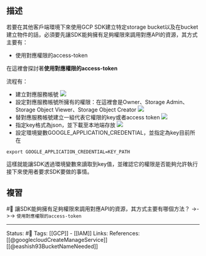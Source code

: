 ## 描述

若要在其他客戶端環境下來使用GCP SDK建立特定storage bucket以及在bucket建立物件的話，必須要先讓SDK能夠擁有足夠權限來調用對應API的資源，其方式主要有：
 - 使用對應權限的access-token

在這裡會探討著**使用對應權限的access-token**

流程有：
- 建立對應服務帳號
![](https://res.cloudinary.com/dqfxgtyoi/image/upload/v1653406080/blog/network/iam/create-service-account-first-step_epbv3e.png)
- 設定對應服務帳號所擁有的權限：在這裡會是Owner、Storage Admin、Storage Object Viewer、Storage Object Creator
![](https://res.cloudinary.com/dqfxgtyoi/image/upload/v1653406080/blog/network/iam/create-service-account-second-step_hfribp.png)
- 替對應服務帳號建立一組代表它權限的key或者access token
![](https://res.cloudinary.com/dqfxgtyoi/image/upload/v1653406552/blog/network/iam/create-access-token_cjyxma.png)
- 指定key格式為json，並下載至本地端存放
![](https://res.cloudinary.com/dqfxgtyoi/image/upload/v1653406552/blog/network/iam/access-token-type_nz2cnx.png)
- 設定環境變數GOOGLE_APPLICATION_CREDENTIAL，並指定為key目前所在
```
export GOOGLE_APPLICATION_CREDENTIAL=KEY_PATH
```

這樣就能讓SDK透過環境變數來讀取到key值，並確認它的權限是否能夠允許執行接下來使用者要求SDK要做的事情。

## 複習
#🧠 讓SDK能夠擁有足夠權限來調用對應API的資源，其方式主要有哪個方法？ ->->-> `使用對應權限的access-token`
<!--SR:!2023-11-06,320,250-->

---
Status: #🌱 
Tags: 
[[GCP]] - [[IAM]]
Links:
References:
[[@googlecloudCreateManageService]]
[[@eashish93BucketNameNeeded]]
